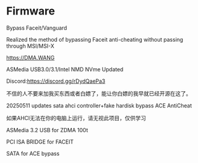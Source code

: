 # Firmware
Bypass Faceit/Vanguard

Realized the method of bypassing Faceit anti-cheating without passing through MSI/MSI-X

https://DMA.WANG

ASMedia USB3.0/3.1/Intel NMD NVme Updated

Discord:https://discord.gg/rDydQaePa3

不信的人不要来加我买东西或者白嫖了，能让你白嫖的我早就已经开源在这了。

20250511 updates sata ahci controller+fake hardisk bypass ACE AntiCheat

如果AHCI无法在你的电脑上运行，请无视此项目，仅供学习

<Source>
ASMedia 3.2 USB for ZDMA 100t

PCI ISA BRIDGE for FACEIT

SATA for ACE bypass
